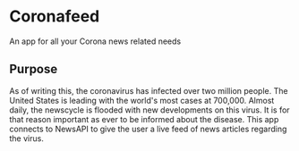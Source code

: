 # Coronafeed
An app for all your Corona news related needs
## Purpose
As of writing this, the coronavirus has infected over two million people. The United States is leading with the world's most cases at 700,000. Almost daily, the newscycle is flooded with new developments on this virus. It is for that reason important as ever to be informed about the disease. This app connects to NewsAPI  to give the user a live feed of news articles regarding the virus. 
